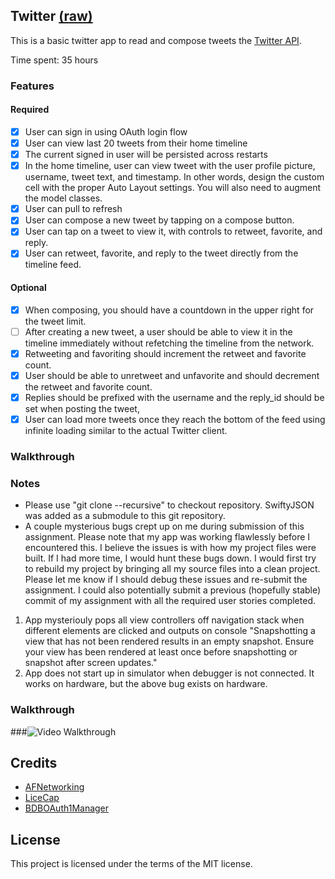 ## Twitter [(raw)](https://gist.githubusercontent.com/timothy1ee/b9b1860c8ecb4b0b1c18/raw/2adc3f63677d81644e00245cee891eee88907767/gistfile1.md)

This is a basic twitter app to read and compose tweets the [Twitter API](https://apps.twitter.com/).

Time spent: 35 hours 

### Features

#### Required

- [x] User can sign in using OAuth login flow
- [x] User can view last 20 tweets from their home timeline
- [x] The current signed in user will be persisted across restarts
- [x] In the home timeline, user can view tweet with the user profile picture, username, tweet text, and timestamp.  In other words, design the custom cell with the proper Auto Layout settings.  You will also need to augment the model classes.
- [x] User can pull to refresh
- [x] User can compose a new tweet by tapping on a compose button.
- [x] User can tap on a tweet to view it, with controls to retweet, favorite, and reply.
- [x] User can retweet, favorite, and reply to the tweet directly from the timeline feed.

#### Optional

- [x] When composing, you should have a countdown in the upper right for the tweet limit.
- [ ] After creating a new tweet, a user should be able to view it in the timeline immediately without refetching the timeline from the network.
- [x] Retweeting and favoriting should increment the retweet and favorite count.
- [x] User should be able to unretweet and unfavorite and should decrement the retweet and favorite count.
- [x] Replies should be prefixed with the username and the reply_id should be set when posting the tweet,
- [x] User can load more tweets once they reach the bottom of the feed using infinite loading similar to the actual Twitter client.

### Walkthrough

### Notes
- Please use "git clone --recursive" to checkout repository.  SwiftyJSON was added as a submodule to this git repository.
- A couple mysterious bugs crept up on me during submission of this assignment.  Please note that my app was working flawlessly before I encountered this.  I believe the issues is with how my project files were built.  If I had more time, I would hunt these bugs down.  I would first try to rebuild my project by bringing all my source files into a clean project.  Please let me know if I should debug these issues and re-submit the assignment.  I could also potentially submit a previous (hopefully stable) commit of my assignment with all the required user stories completed.
1.  App mysteriouly pops all view controllers off navigation stack when different elements are clicked and outputs on console "Snapshotting a view that has not been rendered results in an empty snapshot. Ensure your view has been rendered at least once before snapshotting or snapshot after screen updates."
2.  App does not start up in simulator when debugger is not connected.  It works on hardware, but the above bug exists on hardware. 

### Walkthrough

###![Video Walkthrough](151004_Twitter_Walkthrough.gif)

Credits
---------
* [AFNetworking](https://github.com/AFNetworking/AFNetworking)
* [LiceCap](http://www.cockos.com/licecap/)
* [BDBOAuth1Manager](https://github.com/bdbergeron/BDBOAuth1Manager)

License
--------
This project is licensed under the terms of the MIT license.


